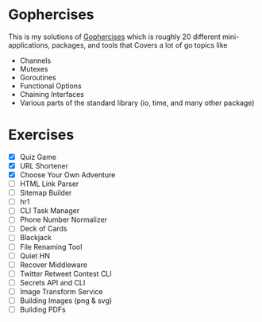 # Gophercises
This is my solutions of [Gophercises](https://gophercises.com/)
 which is roughly 20 different mini-applications, packages, and tools that Covers a lot of go topics like 
- Channels
- Mutexes
- Goroutines
- Functional Options
- Chaining Interfaces
- Various parts of the standard library (io, time, and many other package)
# Exercises
- [x] Quiz Game
- [x] URL Shortener
- [x] Choose Your Own Adventure
- [ ] HTML Link Parser
- [ ] Sitemap Builder
- [ ] hr1
- [ ] CLI Task Manager
- [ ] Phone Number Normalizer
- [ ] Deck of Cards
- [ ] Blackjack
- [ ] File Renaming Tool
- [ ] Quiet HN
- [ ] Recover Middleware
- [ ] Twitter Retweet Contest CLI
- [ ] Secrets API and CLI
- [ ] Image Transform Service
- [ ] Building Images (png & svg)
- [ ] Building PDFs
